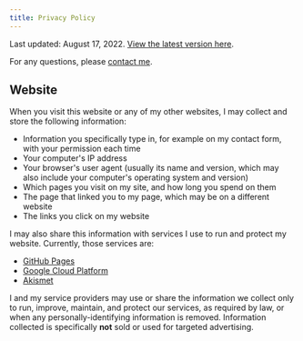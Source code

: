 ```yaml
---
title: Privacy Policy
---
```


Last updated: August 17, 2022. [View the latest version here](https://www.jonathanb.dev/privacy).

For any questions, please [contact me](/contact).

## Website

When you visit this website or any of my other websites, I may collect and store the following information:

* Information you specifically type in, for example on my contact form, with your permission each time
* Your computer's IP address
* Your browser's user agent (usually its name and version, which may also include your computer's operating system and version)
* Which pages you visit on my site, and how long you spend on them
* The page that linked you to my page, which may be on a different website
* The links you click on my website

I may also share this information with services I use to run and protect my website. Currently, those services are:

* [GitHub Pages](https://docs.github.com/en/pages/getting-started-with-github-pages/about-github-pages)
* [Google Cloud Platform](https://cloud.google.com/)
* [Akismet](https://akismet.com/privacy/)

I and my service providers may use or share the information we collect only to run, improve, maintain, and protect our services, as required by law, or when any personally-identifying information is removed. Information collected is specifically **not** sold or used for targeted advertising.
